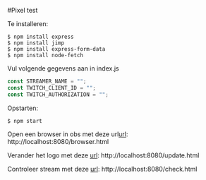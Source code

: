 #Pixel test

Te installeren:
```
$ npm install express
$ npm install jimp
$ npm install express-form-data
$ npm install node-fetch
```

Vul volgende gegevens aan in index.js
```javascript
const STREAMER_NAME = "";
const TWITCH_CLIENT_ID = "";
const TWITCH_AUTHORIZATION = "";
```

Opstarten:
```
$ npm start
```

Open een browser in obs met deze url[url](http://localhost:8080/browser.html):
http://localhost:8080/browser.html

Verander het logo met deze [url](http://localhost:8080/update.html):
http://localhost:8080/update.html

Controleer stream met deze [url](http://localhost:8080/check.html):
http://localhost:8080/check.html

